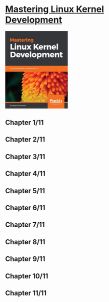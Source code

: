 # [Mastering Linux Kernel Development](https://www.amazon.com/Mastering-Linux-Kernel-Development-developers/dp/1785883054/ref=sr_1_1?keywords=9781785883057&qid=1660591262&sr=8-1)
<img alt="Mastering Linux Kernel Development" src="../covers/9781785883057.jpg" width="200"/>


## Chapter 1/11
## Chapter 2/11
## Chapter 3/11
## Chapter 4/11
## Chapter 5/11
## Chapter 6/11
## Chapter 7/11
## Chapter 8/11
## Chapter 9/11
## Chapter 10/11
## Chapter 11/11
